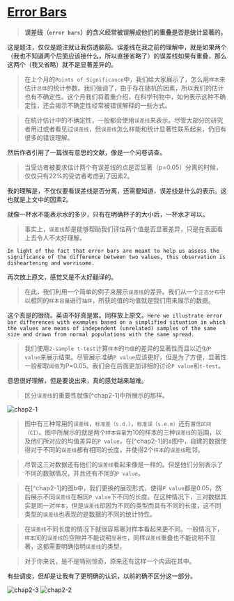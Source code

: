 # [Error Bars](https://www.nature.com/articles/nmeth.2659)

>**误差线（`error bars`）的含义经常被误解成他们的重叠是否是统计显著的。**

这是题注，仅仅是题注就让我伤透脑筋。误差线在我之前的理解中，就是如果两个（我也不知道两个后面应该接什么，所以直接省略了）的误差线如果有重叠，那么这两个（我又省略）就不是显著差异的。

>在上个月的`Points of Significance`中，我们给大家展示了，怎么用`样本`来估计`总体`的统计参数。我们强调了，由于存在随机的因素，所以我们的估计也有不确定性。这个月我们将着重介绍，在科学刊物中，如何表示这种不确定性，还会揭示不确定性经常被错误解释的一些方式。

>在统计估计中的不确定性，一般都会使用`误差线`来表示。尽管大部分的研究者用过或者看见过`误差线`，但`误差线`怎么样能和统计显著性联系起来，仍旧有很多的错误理解。

然后作者引用了一篇很有意思的文献，像是一个问卷调查。

>当受访者被要求估计两个有误差线的点是否显著（p=0.05）分离的时候，仅仅只有22%的受访者考虑到了因素2。

我的理解是，不仅仅要看误差线是否分离，还需要知道，误差线是什么的表示。这也就是上文中的因素2。

就像一杯水不能表示水的多少，只有在明确杯子的大小后，一杯水才可以。

>事实上，`误差线`却是能够帮助我们评估两个值是否显著差异，只是在表面看上去令人不太好理解。

`In light of the fact that error bars are meant to help us assess the significance of the difference between two values, this observation is disheartening and worrisome.`

再次放上原文，感觉又是不太好翻译的。

>在此，我们利用一个简单的例子来展示`误差线`的差异。我们从一个`正态分布`中以相同的`样本容量`进行`抽样`，所获的值的均值就是我们用来展示的数据。

这个真是的很绕。英语不好真是累。同样放上原文。`Here we illustrate error bar differences with examples based on a simplified situation in which the values are means of independent (unrelated) samples of the same size and drawn from normal populations with the same spread.`

>我们使用`2-sample t-test`计算`样本`的`均值`的差异的显著性而且以近似`P value`来展示结果。尽管展示准确`P value`应该更好，但是为了方便，显著性一般都取`阈值`为P=0.05。我们会在后面更加详细的讨论`P value`和`t-test`。
 

意思很好理解，但是要说出来，真的感觉越来越难。

>区分`误差线`的重要性就像[^chap2-1]中所展示的那样。

![chap2-1](http://wx2.sinaimg.cn/mw690/0060lm7Tly1fr4b03jzilj30ci0720u5.jpg)

>图中有三种常用的`误差线`，`标准差（s.d.）`，`标准误（s.e.m）`还有`置信区间（CI）`。图中所展示的就是两个`样本容量`为10的样本的三种`误差线`的范围，以及他们所对应的均值差异的`P value`。在[^chap2-1]的a图中，自建的数据使得对于不同的`误差线`都有相同的长度，并使得2个`样本`的`误差线`毗邻。

>尽管这三对数据还有他们的`误差线`看起来像是一样的。但是他们分别表示了不同的数据情况，并且还有不同的`P value`。

>在[^chap2-1]的图b中，我们更换的展现形式，使得`P value`都是0.05，然后展示不同`误差线`在相同`P value`下不同的长度。在这种情况下，三对数据其实是同一对`样本`，但是`误差线`却因为不同的类型而具有不同的长度，这不同类型的`误差线`也表现的是数据的不同的统计特性。

>在`误差线`不同长度的情况下就很容易哪对样本看起来更不同。一般情况下，`样本`间的`误差线`的空隙并不能说明`显著性`，同样`误差线`重叠也不能说明不显著，这都需要明确指明`误差线`的类型。

>对于你来说，是不是特别惊奇，原来还有这样一个内涵在其中。

有些调皮，但却是让我有了更明确的认识，以前的确不区分这一部分。


![chap2-3](http://wx3.sinaimg.cn/mw690/0060lm7Tly1fr4b0369dmj30cf06fjs3.jpg)
![chap2-2](http://wx4.sinaimg.cn/mw690/0060lm7Tly1fr4b03e6stj30cn096767.jpg)

